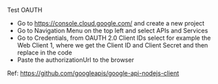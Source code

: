 Test OAUTH

- Go to https://console.cloud.google.com/ and create a new project
- Go to Navigation Menu on the top left and select APIs and Services
- Go to Credentials, from OAUTH 2.0 Client IDs select for example the Web Client 1, where we get the Client ID and Client Secret and then replace in the code
- Paste the authorizationUrl to the browser

Ref: https://github.com/googleapis/google-api-nodejs-client
